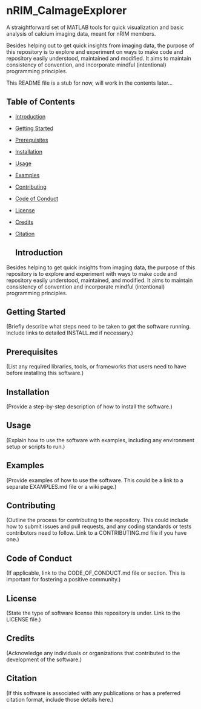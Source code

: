# nRIM_CaImageExplorer
A straightforward set of MATLAB tools for quick visualization and basic analysis of calcium imaging data, meant for nRIM members.

Besides helping out to get quick insights from imaging data, the purpose of this repository is to explore and experiment on ways to make code and repository easily understood, maintained and modified. It aims to maintain consistency of convention, and incorporate mindful (intentional) programming principles.

This README file is a stub for now, will work in the contents later... 

## Table of Contents
- [Introduction](#introduction)
- [Getting Started](#getting-started)
- [Prerequisites](#prerequisites)
- [Installation](#installation)
- [Usage](#usage)
- [Examples](#examples)
- [Contributing](#contributing)
- [Code of Conduct](#code-of-conduct)
- [License](#license)
- [Credits](#credits)
- [Citation](#citation)

  ## Introduction
Besides helping to get quick insights from imaging data, the purpose of this repository is to explore and experiment with ways to make code and repository easily understood, maintained, and modified. It aims to maintain consistency of convention and incorporate mindful (intentional) programming principles.

## Getting Started
(Briefly describe what steps need to be taken to get the software running. Include links to detailed INSTALL.md if necessary.)

## Prerequisites
(List any required libraries, tools, or frameworks that users need to have before installing this software.)

## Installation
(Provide a step-by-step description of how to install the software.)

## Usage
(Explain how to use the software with examples, including any environment setup or scripts to run.)

## Examples
(Provide examples of how to use the software. This could be a link to a separate EXAMPLES.md file or a wiki page.)

## Contributing
(Outline the process for contributing to the repository. This could include how to submit issues and pull requests, and any coding standards or tests contributors need to follow. Link to a CONTRIBUTING.md file if you have one.)

## Code of Conduct
(If applicable, link to the CODE_OF_CONDUCT.md file or section. This is important for fostering a positive community.)

## License
(State the type of software license this repository is under. Link to the LICENSE file.)

## Credits
(Acknowledge any individuals or organizations that contributed to the development of the software.)

## Citation
(If this software is associated with any publications or has a preferred citation format, include those details here.)
